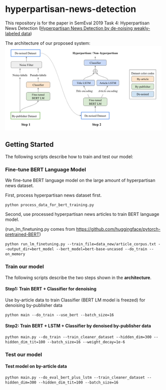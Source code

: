 # hyperpartisan-news-detection
This repository is for the paper in SemEval 2019 Task 4: Hyperpartisan News Detection ([Hyperpartisan News Detection by de-noising weakly-labeled data](https://www.aclweb.org/anthology/S19-2184))

The architecture of our proposed system:
![alt text](architecture.png)

## Getting Started
The following scripts describe how to train and test our model:

### Fine-tune BERT Language Model
We fine-tune BERT language model on the large amount of hyperpartisan news dataset. 

First, process hyperpartisan news dataset first.
```
python process_data_for_bert_training.py
```

Second, use processed hyperpartisan news articles to train BERT language model. 

(run_lm_finetuning.py comes from https://github.com/huggingface/pytorch-pretrained-BERT)
```
python run_lm_finetuning.py --train_file=data_new/article_corpus.txt --output_dir=bert_model --bert_model=bert-base-uncased --do_train --on_memory
```

### Train our model
The following scripts describe the two steps shown in the **architecture**.

#### Step1: Train BERT + Classifier for denoising
Use by-article data to train Classifier (BERT LM model is freezed) for denoising by-publisher data
```
python main --do_train --use_bert --batch_size=16
```

#### Step2: Train BERT + LSTM + Classifier by denoised by-publisher data
```
python main.py --do_train --train_cleaner_dataset --hidden_dim=300 --hidden_dim_tit=100 --batch_size=16 --weight_decay=1e-6
```

### Test our model
#### Test model on by-article data
```
python main.py --do_eval_bert_plus_lstm --train_cleaner_dataset --hidden_dim=300 --hidden_dim_tit=100 --batch_size=16 
```
